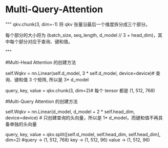 # Multi-Query-Attention

"""
qkv.chunk(3, dim=-1) 将 qkv 张量沿最后一个维度拆分成三个部分。

每个部分的大小将为 (batch_size, seq_length, d_model // 3 + head_dim)，其中每个部分对应于查询、键和值。

"""

#Multi-Head Attention 的创建方法

self.Wqkv = nn.Linear(self.d_model, 3 * self.d_model, device=device)# 查询、键和值 3 个矩阵, 所以是 3* d_model

query, key, value = qkv.chunk(3, dim=2)# 每个 tensor 都是 (1, 512, 768)


#Multi-Query Attention 的创建方法

self.Wqkv = nn.Linear(d_model, d_model + 2 * self.head_dim, device=device) # 只创建查询的头向量，所以是 1* d_model，而键和值不再具备单独的头向量

query, key, value = qkv.split([self.d_model, self.head_dim, self.head_dim], dim=2) #query -> (1, 512, 768)   key -> (1, 512, 96)  value -> (1, 512, 96)

